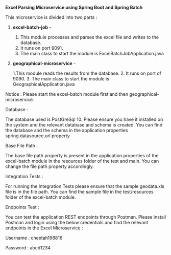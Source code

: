 **Excel Parsing Microservice using Spring Boot and Spring Batch**

This microservice is divided into two parts :

1. **excel-batch-job** - 
	
    
    1. This module processes and parses the excel file and writes to the database.
    2. It runs on port 9091.
    3. The main class to start the module is ExcelBatchJobApplication.java

2. **geographical-microservice** - 
	
    
    1.This module reads the results from the database.
	2. It runs on port of 9090.
	3. The main class to start the module is GeographicalApplication.java

Notice : Please start the excel-batch module first and then geographical-microservice.

Database :

The database used is PostGreSql 10. Please ensure you have it installed on the system and the relevant database and schema is created. You can find the database and the schema in the application properties spring.datasource.url property 

Base File Path : 

The base file path property is present in the application.properties of the excel-batch module in the resources folder of the test and main.
You can change the file path property accordingly.

Integration Tests :

For running the Integration Tests please ensure that the sample geodata.xls file is in the file path. You can find the sample file in the test/resources folder of the excel-batch module.

Endpoints Test :

You can test the application REST endpoints through Postman.
Please install Postman and login using the below credentials and find the relevant endpoints in the Excel Microservice :

Username : cheetah198816

Password : abcd1234

